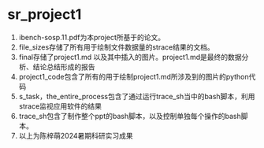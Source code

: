 # sr_project1
1. ibench-sosp.11.pdf为本project所基于的论文。
2. file_sizes存储了所有用于绘制文件数据量的strace结果的文档。
3. final存储了project1.md 以及其中插入的图片。project1.md是最终的数据分析、结论总结形成的报告
4. project1_code包含了所有的用于绘制project1.md所涉及到的图片的python代码
5. s_task，the_entire_process包含了通过运行trace_sh当中的bash脚本，利用strace监视应用软件的结果
6. trace_sh包含了制作整个ppt的bash脚本，以及控制单独每个操作的bash脚本。
7. 以上为陈梓萌2024暑期科研实习成果
